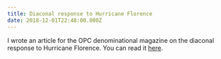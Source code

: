 ```yaml
---
title: Diaconal response to Hurricane Florence
date: 2018-12-01T22:48:00.000Z
---
```

I wrote an article for the OPC denominational magazine on the diaconal response to Hurricane Florence. You can read it [here](https://opc.org/nh.html?article_id=966).
